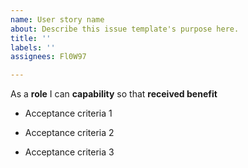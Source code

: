 ```yaml
---
name: User story name
about: Describe this issue template's purpose here.
title: ''
labels: ''
assignees: Fl0W97

---
```


As a **role** I can **capability** so that **received benefit**

- Acceptance criteria 1

- Acceptance criteria 2

- Acceptance criteria 3
